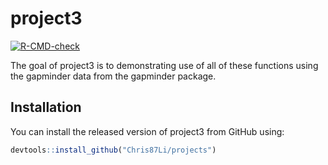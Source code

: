 
# project3

<!-- badges: start -->
[![R-CMD-check](https://github.com/Chris87Li/project3/workflows/R-CMD-check/badge.svg)](https://github.com/Chris87Li/project3/actions)
<!-- badges: end -->

The goal of project3 is to demonstrating use of all of these functions using the gapminder data from the gapminder package.

## Installation

You can install the released version of project3 from GitHub using:

``` r
devtools::install_github("Chris87Li/projects")
```

